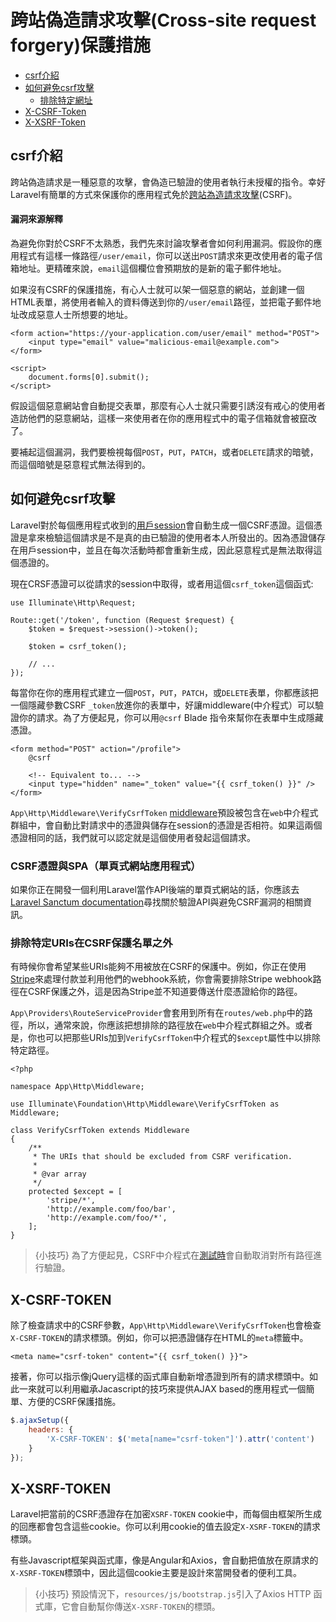 # 跨站偽造請求攻擊(Cross-site request forgery)保護措施

- [csrf介紹](#csrf-introduction)
- [如何避免csrf攻擊](#preventing-csrf-requests)
    - [排除特定網址](#csrf-excluding-uris)
- [X-CSRF-Token](#csrf-x-csrf-token)
- [X-XSRF-Token](#csrf-x-xsrf-token)

<a name="csrf-introduction"></a>
## csrf介紹

跨站偽造請求是一種惡意的攻擊，會偽造已驗證的使用者執行未授權的指令。幸好Laravel有簡單的方式來保護你的應用程式免於[跨站為造請求攻擊](https://en.wikipedia.org/wiki/Cross-site_request_forgery)(CSRF)。

<a name="csrf-explanation"></a>
#### 漏洞來源解釋

為避免你對於CSRF不太熟悉，我們先來討論攻擊者會如何利用漏洞。假設你的應用程式有這樣一條路徑`/user/email`，你可以送出`POST`請求來更改使用者的電子信箱地址。更精確來說，`email`這個欄位會預期放的是新的電子郵件地址。

如果沒有CSRF的保護措施，有心人士就可以架一個惡意的網站，並創建一個HTML表單，將使用者輸入的資料傳送到你的`/user/email`路徑，並把電子郵件地址改成惡意人士所想要的地址。

```blade
<form action="https://your-application.com/user/email" method="POST">
    <input type="email" value="malicious-email@example.com">
</form>

<script>
    document.forms[0].submit();
</script>
```

假設這個惡意網站會自動提交表單，那麼有心人士就只需要引誘沒有戒心的使用者造訪他們的惡意網站，這樣一來使用者在你的應用程式中的電子信箱就會被竄改了。

要補起這個漏洞，我們要檢視每個`POST`，`PUT`，`PATCH`，或者`DELETE`請求的暗號，而這個暗號是惡意程式無法得到的。

<a name="preventing-csrf-requests"></a>
## 如何避免csrf攻擊

Laravel對於每個應用程式收到的[用戶session](/docs/{{version}}/session)會自動生成一個CSRF憑證。這個憑證是拿來檢驗這個請求是不是真的由已驗證的使用者本人所發出的。因為憑證儲存在用戶session中，並且在每次活動時都會重新生成，因此惡意程式是無法取得這個憑證的。

現在CRSF憑證可以從請求的session中取得，或者用這個`csrf_token`這個函式: 

    use Illuminate\Http\Request;

    Route::get('/token', function (Request $request) {
        $token = $request->session()->token();

        $token = csrf_token();

        // ...
    });

每當你在你的應用程式建立一個`POST`，`PUT`，`PATCH`，或`DELETE`表單，你都應該把一個隱藏參數CSRF `_token`放進你的表單中，好讓middleware(中介程式）可以驗證你的請求。為了方便起見，你可以用`@csrf` Blade 指令來幫你在表單中生成隱藏憑證。

```blade
<form method="POST" action="/profile">
    @csrf

    <!-- Equivalent to... -->
    <input type="hidden" name="_token" value="{{ csrf_token() }}" />
</form>
```

`App\Http\Middleware\VerifyCsrfToken` [middleware](/docs/{{version}}/middleware)預設被包含在`web`中介程式群組中，會自動比對請求中的憑證與儲存在session的憑證是否相符。如果這兩個憑證相同的話，我們就可以認定就是這個使用者發起這個請求。

<a name="csrf-tokens-and-spas"></a>
### CSRF憑證與SPA（單頁式網站應用程式）

如果你正在開發一個利用Laravel當作API後端的單頁式網站的話，你應該去[Laravel Sanctum documentation](/docs/{{version}}/sanctum)尋找關於驗證API與避免CSRF漏洞的相關資訊。

<a name="csrf-excluding-uris"></a>
### 排除特定URIs在CSRF保護名單之外

有時候你會希望某些URIs能夠不用被放在CSRF的保護中。例如，你正在使用[Stripe](https??stripe.com)來處理付款並利用他們的webhook系統，你會需要排除Stripe webhook路徑在CSRF保護之外，這是因為Stripe並不知道要傳送什麼憑證給你的路徑。

`App\Providers\RouteServiceProvider`會套用到所有在`routes/web.php`中的路徑，所以，通常來說，你應該把想排除的路徑放在`web`中介程式群組之外。或者是，你也可以把那些URIs加到`VerifyCsrfToken`中介程式的`$except`屬性中以排除特定路徑。

    <?php

    namespace App\Http\Middleware;

    use Illuminate\Foundation\Http\Middleware\VerifyCsrfToken as Middleware;

    class VerifyCsrfToken extends Middleware
    {
        /**
         * The URIs that should be excluded from CSRF verification.
         *
         * @var array
         */
        protected $except = [
            'stripe/*',
            'http://example.com/foo/bar',
            'http://example.com/foo/*',
        ];
    }

> {小技巧} 為了方便起見，CSRF中介程式在[測試時](/docs/{{version}}/testing}})會自動取消對所有路徑進行驗證。

<a name="csrf-x-csrf-token"></a>
## X-CSRF-TOKEN

除了檢查請求中的CSRF參數，`App\Http\Middleware\VerifyCsrfToken`也會檢查`X-CSRF-TOKEN`的請求標頭。例如，你可以把憑證儲存在HTML的`meta`標籤中。

```blade
<meta name="csrf-token" content="{{ csrf_token() }}">
```

接著，你可以指示像jQuery這樣的函式庫自動新增憑證到所有的請求標頭中。如此一來就可以利用繼承Jacascript的技巧來提供AJAX based的應用程式一個簡單、方便的CSRF保護措施。

```js
$.ajaxSetup({
    headers: {
        'X-CSRF-TOKEN': $('meta[name="csrf-token"]').attr('content')
    }
});
```

<a name="csrf-x-xsrf-token"></a>
## X-XSRF-TOKEN

Laravel把當前的CSRF憑證存在加密`XSRF-TOKEN` cookie中，而每個由框架所生成的回應都會包含這些cookie。你可以利用cookie的值去設定`X-XSRF-TOKEN`的請求標頭。

有些Javascript框架與函式庫，像是Angular和Axios，會自動把值放在原請求的`X-XSRF-TOKEN`標頭中，因此這個cookie主要是設計來當開發者的便利工具。

> {小技巧} 預設情況下，`resources/js/bootstrap.js`引入了Axios HTTP 函式庫，它會自動幫你傳送`X-XSRF-TOKEN`的標頭。

